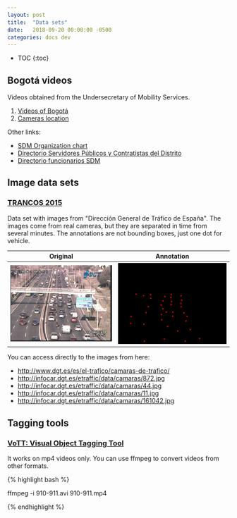 ```yaml
---
layout: post
title:  "Data sets"
date:   2018-09-20 00:00:00 -0500
categories: docs dev
---
```


* TOC
{:toc}


## Bogotá videos

Videos obtained from the Undersecretary of Mobility Services.

1. [Videos of Bogotá][bog_mega]
1. [Cameras location][sdm-cameras]

Other links:
* [SDM Organization chart][sdm-organization]
* [Directorio Servidores Públicos y Contratistas del Distrito ][sideap]
* [Directorio funcionarios SDM][sdm-officials]


## Image data sets


### [TRANCOS 2015][trancos]

Data set with images from "Dirección General de Tráfico de España". The images come from real cameras, but they are separated in time from several minutes. The annotations are not bounding boxes, just one dot for vehicle.

| Original | Annotation |
|-------|--------|
| ![](/assets/img/trancos_1.jpg) | ![](/assets/img/trancos_1_dots.png) |

You can access directly to the images from here:
* <http://www.dgt.es/es/el-trafico/camaras-de-trafico/>
* <http://infocar.dgt.es/etraffic/data/camaras/872.jpg>
* <http://infocar.dgt.es/etraffic/data/camaras/44.jpg>
* <http://infocar.dgt.es/etraffic/data/camaras/11.jpg>
* <http://infocar.dgt.es/etraffic/data/camaras/161042.jpg>


## Tagging tools


### [VoTT: Visual Object Tagging Tool][vott]

It works on mp4 videos only. You can use ffmpeg to convert videos from other formats.

{% highlight bash %}

ffmpeg -i 910-911.avi 910-911.mp4

{% endhighlight %}


[bog_mega]: https://mega.nz/#F!2lwy0QxJ!MCx5X7fKRqJqhj99QJNRog
[vott]: https://github.com/Microsoft/VoTT
[trancos]: http://agamenon.tsc.uah.es/Personales/rlopez/data/trancos/
[sdm-organization]: http://www.movilidadbogota.gov.co/web/organigrama
[sideap]: https://sideap.serviciocivil.gov.co/sideap/faces/directorioServidores.xhtml?idEntidad=113
[sdm-cameras]: http://www.simur.gov.co/SimurMapaMovilidadWA/mapamovilidad
[sdm-officials]: http://www.movilidadbogota.gov.co/web/sites/default/files/DIRECTORIO%20DE%20FUNCIONARIOS%2017042018%20V.6.pdf
